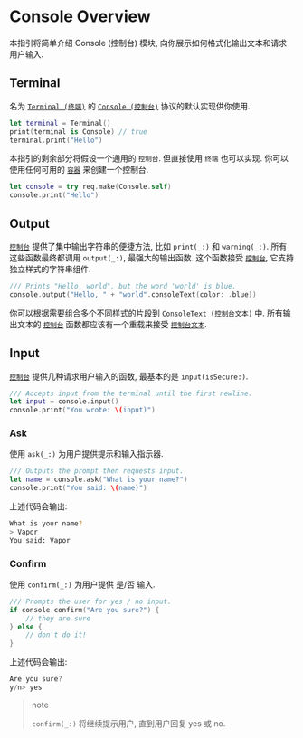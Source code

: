 # Console Overview

本指引将简单介绍 Console (控制台) 模块, 向你展示如何格式化输出文本和请求用户输入.

## Terminal

名为 [`Terminal (终端)`](https://api.vapor.codes/console/latest/Console/Classes/Terminal.html) 的 [`Console (控制台)`](https://api.vapor.codes/console/latest/Console/Protocols/Console.html) 协议的默认实现供你使用.

```swift
let terminal = Terminal()
print(terminal is Console) // true
terminal.print("Hello")
```

本指引的剩余部分将假设一个通用的 `控制台`. 但直接使用 `终端` 也可以实现. 你可以使用任何可用的 [`容器`](https://api.vapor.codes/service/latest/Service/Protocols/Container.html) 来创建一个控制台.

```swift
let console = try req.make(Console.self)
console.print("Hello")
```

## Output

[`控制台`](https://api.vapor.codes/console/latest/Console/Protocols/Console.html) 提供了集中输出字符串的便捷方法, 比如 `print(_:)` 和 `warning(_:)`. 所有这些函数最终都调用 `output(_:)`, 最强大的输出函数. 这个函数接受 [`控制台`](https://api.vapor.codes/console/latest/Console/Structs/ConsoleText.html), 它支持独立样式的字符串组件.

```swift
/// Prints "Hello, world", but the word 'world' is blue.
console.output("Hello, " + "world".consoleText(color: .blue))
```

你可以根据需要组合多个不同样式的片段到 [`ConsoleText (控制台文本)`](https://api.vapor.codes/console/latest/Console/Structs/ConsoleText.html) 中. 所有输出文本的 [`控制台`](https://api.vapor.codes/console/latest/Console/Protocols/Console.html) 函数都应该有一个重载来接受 [`控制台文本`](https://api.vapor.codes/console/latest/Console/Structs/ConsoleText.html).

## Input

[`控制台`](https://api.vapor.codes/console/latest/Console/Protocols/Console.html) 提供几种请求用户输入的函数, 最基本的是 `input(isSecure:)`.


```swift
/// Accepts input from the terminal until the first newline.
let input = console.input()
console.print("You wrote: \(input)")
```

### Ask

使用 `ask(_:)` 为用户提供提示和输入指示器.

```swift
/// Outputs the prompt then requests input.
let name = console.ask("What is your name?")
console.print("You said: \(name)")
```

上述代码会输出:

```sh
What is your name?
> Vapor
You said: Vapor
```

### Confirm

使用 `confirm(_:)` 为用户提供 是/否 输入.

```swift
/// Prompts the user for yes / no input.
if console.confirm("Are you sure?") {
    // they are sure
} else {
    // don't do it!
}
```

上述代码会输出:

```swift
Are you sure?
y/n> yes
```

>note
>
>`confirm(_:)` 将继续提示用户, 直到用户回复 yes 或 no.
    